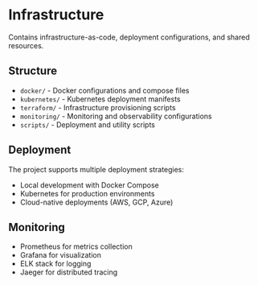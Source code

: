 # Infrastructure

Contains infrastructure-as-code, deployment configurations, and shared resources.

## Structure

- `docker/` - Docker configurations and compose files
- `kubernetes/` - Kubernetes deployment manifests
- `terraform/` - Infrastructure provisioning scripts
- `monitoring/` - Monitoring and observability configurations
- `scripts/` - Deployment and utility scripts

## Deployment

The project supports multiple deployment strategies:

- Local development with Docker Compose
- Kubernetes for production environments
- Cloud-native deployments (AWS, GCP, Azure)

## Monitoring

- Prometheus for metrics collection
- Grafana for visualization
- ELK stack for logging
- Jaeger for distributed tracing
